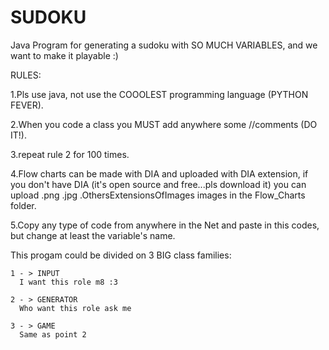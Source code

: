 # SUDOKU
Java Program for generating a sudoku with SO MUCH VARIABLES, and we want to make it playable :)

RULES:

1.Pls use java, not use the COOOLEST programming language (PYTHON FEVER).

2.When you code a class you MUST add anywhere some //comments (DO IT!).

3.repeat rule 2 for 100 times.

4.Flow charts can be made with DIA and uploaded with DIA extension, if you don't have DIA (it's open source and free...pls download it) you can upload .png .jpg .OthersExtensionsOfImages images in the Flow_Charts folder.

5.Copy any type of code from anywhere in the Net and paste in this codes, but change at least the variable's name.



This progam could be divided on 3 BIG class families:

    1 - > INPUT
      I want this role m8 :3

    2 - > GENERATOR
      Who want this role ask me 

    3 - > GAME
      Same as point 2
